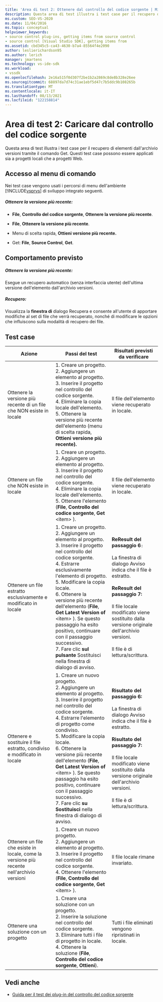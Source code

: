 ```yaml
---
title: 'Area di test 2: Ottenere dal controllo del codice sorgente | Microsoft Docs'
description: Questa area di test illustra i test case per il recupero di elementi dall'archivio versioni con Get. Questi test case possono essere applicati sia a progetti locali che a progetti Web.
ms.custom: SEO-VS-2020
ms.date: 11/04/2016
ms.topic: conceptual
helpviewer_keywords:
- source control plug-ins, getting items from source control
- source control [Visual Studio SDK], getting items from
ms.assetid: cbd345c5-ca43-4630-b7a4-85564f4e2090
author: leslierichardson95
ms.author: lerich
manager: jmartens
ms.technology: vs-ide-sdk
ms.workload:
- vssdk
ms.openlocfilehash: 2e16a515f0d307f2be1b2a2869c8de8b328e26ee
ms.sourcegitcommit: 68897da7d74c31ae1ebf5d47c7b5ddc9b108265b
ms.translationtype: MT
ms.contentlocale: it-IT
ms.lasthandoff: 08/13/2021
ms.locfileid: "122158814"
---
```

# <a name="test-area-2-get-from-source-control"></a>Area di test 2: Caricare dal controllo del codice sorgente
Questa area di test illustra i test case per il recupero di elementi dall'archivio versioni tramite il comando Get. Questi test case possono essere applicati sia a progetti locali che a progetti Web.

## <a name="command-menu-access"></a>Accesso al menu di comando
 Nei test case vengono usati i percorsi di menu dell'ambiente [!INCLUDE[vsprvs](../../code-quality/includes/vsprvs_md.md)] di sviluppo integrato seguenti.

##### <a name="get-latest-version"></a>Ottenere la versione più recente:

- **File**, **Controllo del codice sorgente**, **Ottenere la versione più recente**.

- **File**, **Ottenere la versione più recente**.

- Menu di scelta rapida, **Ottieni versione più recente.**

- Get: **File**, **Source Control**, **Get**.

## <a name="expected-behavior"></a>Comportamento previsto

##### <a name="get-latest-version"></a>Ottenere la versione più recente:
 Esegue un recupero automatico (senza interfaccia utente) dell'ultima versione dell'elemento dall'archivio versioni.

##### <a name="get"></a>Recupero:
 Visualizza la **finestra di** dialogo Recupera e consente all'utente di apportare modifiche al set di file che verrà recuperato, nonché di modificare le opzioni che influiscono sulla modalità di recupero dei file.

## <a name="test-cases"></a>Test case

|Azione|Passi del test|Risultati previsti da verificare|
|------------|----------------|--------------------------------|
|Ottenere la versione più recente di un file che NON esiste in locale|1. Creare un progetto.<br />2. Aggiungere un elemento al progetto.<br />3. Inserire il progetto nel controllo del codice sorgente.<br />4. Eliminare la copia locale dell'elemento.<br />5. Ottenere la versione più recente dell'elemento (menu di scelta rapida, **Ottieni versione più recente).**|Il file dell'elemento viene recuperato in locale.|
|Ottenere un file che NON esiste in locale|1. Creare un progetto.<br />2. Aggiungere un elemento al progetto.<br />3. Inserire il progetto nel controllo del codice sorgente.<br />4. Eliminare la copia locale dell'elemento.<br />5. Ottenere l'elemento (**File**, **Controllo del codice sorgente**, **Get** \<item> ).|Il file dell'elemento viene recuperato in locale.|
|Ottenere un file estratto esclusivamente e modificato in locale|1. Creare un progetto.<br />2. Aggiungere un elemento al progetto.<br />3. Inserire il progetto nel controllo del codice sorgente.<br />4. Estrarre esclusivamente l'elemento di progetto.<br />5. Modificare la copia locale.<br />6. Ottenere la versione più recente dell'elemento (**File**, **Get Latest Version of** \<item> ). Se questo passaggio ha esito positivo, continuare con il passaggio successivo.<br />7. Fare clic **sul pulsante** Sostituisci nella finestra di dialogo di avviso.|**ReResult del passaggio 6**`:`<br /><br /> La finestra di dialogo Avviso indica che il file è estratto.<br /><br /> **ReResult del passaggio 7:**<br /><br /> Il file locale modificato viene sostituito dalla versione originale dell'archivio versioni.<br /><br /> Il file è di lettura/scrittura.|
|Ottenere e sostituire il file estratto, condiviso e modificato in locale|1. Creare un nuovo progetto.<br />2. Aggiungere un elemento al progetto.<br />3. Inserire il progetto nel controllo del codice sorgente.<br />4. Estrarre l'elemento di progetto come condiviso.<br />5. Modificare la copia locale.<br />6. Ottenere la versione più recente dell'elemento (**File**, **Get Latest Version of** \<item> ). Se questo passaggio ha esito positivo, continuare con il passaggio successivo.<br />7. Fare clic **su Sostituisci** nella finestra di dialogo di avviso.|**Risultato del passaggio 6:**<br /><br /> La finestra di dialogo Avviso indica che il file è estratto.<br /><br /> **Risultato del passaggio 7:**<br /><br /> Il file locale modificato viene sostituito dalla versione originale dell'archivio versioni.<br /><br /> Il file è di lettura/scrittura.|
|Ottenere un file che esiste in locale, come la versione più recente nell'archivio versioni|1. Creare un nuovo progetto.<br />2. Aggiungere un elemento al progetto.<br />3. Inserire il progetto nel controllo del codice sorgente.<br />4. Ottenere l'elemento (**File**, **Controllo del codice sorgente**, **Get** \<item> ).|Il file locale rimane invariato.|
|Ottenere una soluzione con un progetto|1. Creare una soluzione con un progetto.<br />2. Inserire la soluzione nel controllo del codice sorgente.<br />3. Eliminare tutti i file di progetto in locale.<br />4. Ottenere la soluzione (**File**, **Controllo del codice sorgente**, **Ottieni**).|Tutti i file eliminati vengono ripristinati in locale.|

## <a name="see-also"></a>Vedi anche
- [Guida per il test dei plug-in del controllo del codice sorgente](../../extensibility/internals/test-guide-for-source-control-plug-ins.md)
